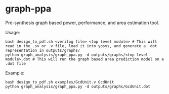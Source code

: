 # graph-ppa
Pre-synthesis graph based power, performance, and area estimation tool.

Usage:
```
bash design_to_pdf.sh <verilog file> <top level module> # This will read in the .sv or .v file, load it into yosys, and generate a .dot representation in outputs/graphs/
python graph_analysis/graph_ppa.py -d outputs/graphs/<top level module>.dot # This will run the graph based area prediction model on a .dot file
```

Example:
```
bash design_to_pdf.sh examples/GcdUnit.v GcdUnit
python graph_analysis/graph_ppa.py -d outputs/graphs/GcdUnit.dot 
```
